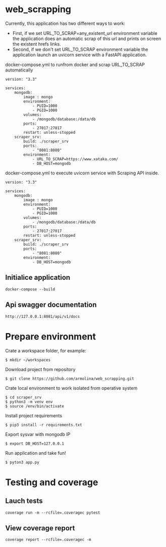 # web_scrapping
Currently, this application has two different ways to work:
- First, if we set URL_TO_SCRAP=any_existent_url environment variable the application does an automatic scrap of this url and prints on screen the existent hrefs links.
- Second, if we don't set URL_TO_SCRAP environment variable the application launch an uvicorn service with a FastAPI application.


docker-compose.yml to runfrom docker and scrap URL_TO_SCRAP automatically
```
version: "3.3"

services:
    mongodb:
        image : mongo
        environment:
            - PUID=1000
            - PGID=1000
        volumes:
            - /mongodb/database:/data/db
        ports:
            - 27017:27017
        restart: unless-stopped
    scraper_srv:
        build: ./scraper_srv
        ports: 
            - "8081:8080"
        environment: 
            - URL_TO_SCRAP=https://www.xataka.com/
            - DB_HOST=mongodb
```

docker-compose.yml to execute uvicorn service with Scraping API inside.
```
version: "3.3"

services:
    mongodb:
        image : mongo
        environment:
            - PUID=1000
            - PGID=1000
        volumes:
            - /mongodb/database:/data/db
        ports:
            - 27017:27017
        restart: unless-stopped
    scraper_srv:
        build: ./scraper_srv
        ports: 
            - "8081:8080"
        environment: 
            - DB_HOST=mongodb
```


## Initialice application
```
docker-compose --build
```
## Api swagger documentation
```
http://127.0.0.1:8081/api/v1/docs
```

# Prepare environment

Crate a workspace folder, for example:

```
$ mkdir ~/workspaces
```

Download project from repository
```
$ git clone https://github.com/armolina/web_scrapping.git
```

Crate local environment to work isolated from operative system
```
$ cd scraper_srv
$ python3 -m venv env
$ source /env/bin/activate
```

Install project requirements
```
$ pip3 install -r requirements.txt
```

Export sysvar with mongodb IP
```
$ export DB_HOST=127.0.0.1
```

Run application and take fun!
```
$ pyton3 app.py
```

# Testing and coverage
## Lauch tests
```
coverage run -m --rcfile=.coveragec pytest
```
## View coverage report
```
coverage report --rcfile=.coveragec -m
```
